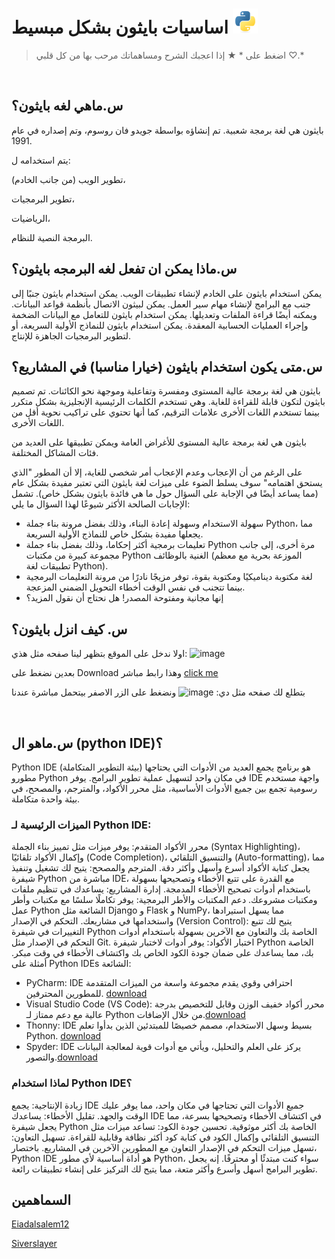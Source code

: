 <div aling="center">
  
  

# اساسيات بايثون بشكل مبسيط   <img src="https://raw.githubusercontent.com/devicons/devicon/master/icons/python/python-original.svg" alt="python" width="40" height="40"/> 

</div>

> اضغط على * &#9733; إذا اعجبك الشرح ومساهماتك مرحب بها من كل قلبي ♡.*
<br/>

## س.ماهي لغه بايثون؟

بايثون هي لغة برمجة شعبية. تم إنشاؤه بواسطة جويدو فان روسوم، وتم إصداره في عام 1991.

يتم استخدامه ل:

تطوير الويب (من جانب الخادم)،

تطوير البرمجيات،

الرياضيات،

البرمجة النصية للنظام.
## س.ماذا يمكن ان تفعل لغه البرمجه بايثون؟

يمكن استخدام بايثون على الخادم لإنشاء تطبيقات الويب.
يمكن استخدام بايثون جنبًا إلى جنب مع البرامج لإنشاء مهام سير العمل.
يمكن لبيثون الاتصال بأنظمة قواعد البيانات. ويمكنه أيضًا قراءة الملفات وتعديلها.
يمكن استخدام بايثون للتعامل مع البيانات الضخمة وإجراء العمليات الحسابية المعقدة.
يمكن استخدام بايثون للنماذج الأولية السريعة، أو لتطوير البرمجيات الجاهزة للإنتاج.
## س.متى يكون استخدام بايثون (خيارا مناسبا) في المشاريع؟
بايثون هي لغة برمجة عالية المستوى ومفسرة وتفاعلية وموجهة نحو الكائنات. تم تصميم بايثون لتكون قابلة للقراءة للغاية. وهي تستخدم الكلمات الرئيسية الإنجليزية بشكل متكرر بينما تستخدم اللغات الأخرى علامات الترقيم، كما أنها تحتوي على تراكيب نحوية أقل من اللغات الأخرى.

بايثون هي لغة برمجة عالية المستوى للأغراض العامة ويمكن تطبيقها على العديد من فئات المشاكل المختلفة.

على الرغم من أن الإعجاب وعدم الإعجاب أمر شخصي للغاية، إلا أن المطور "الذي يستحق اهتمامه" سوف يسلط الضوء على ميزات لغة بايثون التي تعتبر مفيدة بشكل عام (مما يساعد أيضًا في الإجابة على السؤال حول ما هي فائدة بايثون بشكل خاص). تشمل الإجابات الصالحة الأكثر شيوعًا لهذا السؤال ما يلي:

- سهولة الاستخدام وسهولة إعادة البناء، وذلك بفضل مرونة بناء جملة Python، مما يجعلها مفيدة بشكل خاص للنماذج الأولية السريعة.
- تعليمات برمجية أكثر إحكاما، وذلك بفضل بناء جملة Python مرة أخرى، إلى جانب مجموعة كبيرة من مكتبات Python الغنية بالوظائف (الموزعة بحرية مع معظم تطبيقات لغة Python).
- لغة مكتوبة ديناميكيًا ومكتوبة بقوة، توفر مزيجًا نادرًا من مرونة التعليمات البرمجية بينما تتجنب في نفس الوقت أخطاء التحويل الضمني المزعجة.
- إنها مجانية ومفتوحة المصدر! هل نحتاج أن نقول المزيد؟

## س. كيف انزل بايثون؟
<div>
  
اولا ندخل على الموقع 
بتظهر لينا صفحه مثل هذي:
![image](https://github.com/Siverslayer/Pythone_Basics/assets/101945487/be16a34e-8c8e-4557-b4b3-2a2b50a81466)

<p>
بعدين نضغط على Download
وهذا رابط مباشر   <a href="https://www.python.org/downloads/">click me</a>

  بتطلع لك صفحه مثل دي:
  ![image](https://github.com/Siverslayer/Pythone_Basics/assets/101945487/338e5173-aea0-4eed-a4f4-eeca06c25644)
 ونضغط على الزر الاصفر بيتحمل مباشرة عندنا
</p>
<br/>

## س.ماهو ال (python IDE)؟

Python IDE (بيئة التطوير المتكاملة) هو برنامج يجمع العديد من الأدوات التي يحتاجها مطورو Python في مكان واحد لتسهيل عملية تطوير البرامج. يوفر IDE واجهة مستخدم رسومية تجمع بين جميع الأدوات الأساسية، مثل محرر الأكواد، والمترجم، والمصحح، في بيئة واحدة متكاملة.
<h3>
  
الميزات الرئيسية لـ Python IDE:
</h3>

محرر الأكواد المتقدم: يوفر ميزات مثل تمييز بناء الجملة (Syntax Highlighting)، وإكمال الأكواد تلقائيًا (Code Completion)، والتنسيق التلقائي (Auto-formatting)، مما يجعل كتابة الأكواد أسرع وأسهل وأكثر دقة.
المترجم والمصحح: يتيح لك تشغيل وتنفيذ شيفرة Python مباشرة من IDE، مع القدرة على تتبع الأخطاء وتصحيحها بسهولة باستخدام أدوات تصحيح الأخطاء المدمجة.
إدارة المشاريع: يساعدك في تنظيم ملفات ومكتبات مشروعك.
دعم المكتبات والأطر البرمجية: يوفر تكاملًا سلسًا مع مكتبات وأطر عمل Python الشائعة مثل Django و Flask و NumPy، مما يسهل استيرادها واستخدامها في مشاريعك.
التحكم في الإصدار (Version Control): يتيح لك تتبع التغييرات في شيفرة Python الخاصة بك والتعاون مع الآخرين بسهولة باستخدام أدوات التحكم في الإصدار مثل Git.
اختبار الأكواد: يوفر أدوات لاختبار شيفرة Python الخاصة بك، مما يساعدك على ضمان جودة الكود الخاص بك واكتشاف الأخطاء في وقت مبكر.
أمثلة على Python IDEs الشائعة:

- PyCharm: IDE احترافي وقوي يقدم مجموعة واسعة من الميزات المتقدمة للمطورين المحترفين. <a href="https://www.jetbrains.com/pycharm/download/download-thanks.html?platform=windows&code=PCC">download</a>
- Visual Studio Code (VS Code): محرر أكواد خفيف الوزن وقابل للتخصيص بدرجة عالية مع دعم ممتاز لـ Python من خلال الإضافات.<a href="https://code.visualstudio.com/download">download</a>
- Thonny: IDE بسيط وسهل الاستخدام، مصمم خصيصًا للمبتدئين الذين بدأوا تعلم Python. <a href="https://thonny.org/">download</a>
- Spyder: IDE يركز على العلم والتحليل، ويأتي مع أدوات قوية لمعالجة البيانات والتصور.<a href="https://github.com/spyder-ide/spyder/releases/latest/download/Spyder_64bit_full.exe">download</a>

<h3>
لماذا استخدام Python IDE؟
</h3>

زيادة الإنتاجية: يجمع IDE جميع الأدوات التي تحتاجها في مكان واحد، مما يوفر عليك الوقت والجهد.
تقليل الأخطاء: يساعدك IDE في اكتشاف الأخطاء وتصحيحها بسرعة، مما يجعل شيفرة Python الخاصة بك أكثر موثوقية.
تحسين جودة الكود: تساعد ميزات مثل التنسيق التلقائي وإكمال الكود في كتابة كود أكثر نظافة وقابلية للقراءة.
تسهيل التعاون: تسهل ميزات التحكم في الإصدار التعاون مع المطورين الآخرين في المشاريع.
باختصار، Python IDE هو أداة أساسية لأي مطور Python، سواء كنت مبتدئًا أو محترفًا. إنه يجعل تطوير البرامج أسهل وأسرع وأكثر متعة، مما يتيح لك التركيز على إنشاء تطبيقات رائعة.

</div>



## السماهمين


[Eiadalsalem12](https://github.com/Eiadalsalem12)

[Siverslayer](https://github.com/Siverslayer)
